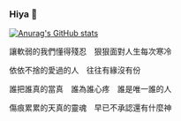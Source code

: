 ### Hiya 👋

[![Anurag's GitHub stats](https://github-readme-stats.vercel.app/api?username=amarillonmc&count_private=true&show_icons=true&theme=tokyonight)](https://github.com/anuraghazra/github-readme-stats)

讓軟弱的我們懂得殘忍　狠狠面對人生每次寒冷

依依不捨的愛過的人　往往有緣沒有份

誰把誰真的當真　誰為誰心疼　誰是唯一誰的人

傷痕累累的天真的靈魂　早已不承認還有什麼神



<!--
**amarillonmc/amarillonmc** is a ✨ _special_ ✨ repository because its `README.md` (this file) appears on your GitHub profile.

Here are some ideas to get you started:

- 🔭 I’m currently working on ...
- 🌱 I’m currently learning ...
- 👯 I’m looking to collaborate on ...
- 🤔 I’m looking for help with ...
- 💬 Ask me about ...
- 📫 How to reach me: ...
- 😄 Pronouns: ...
- ⚡ Fun fact: ...
-->
